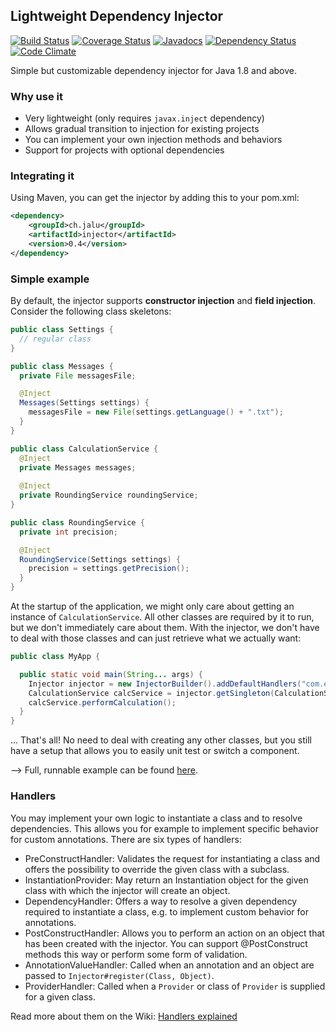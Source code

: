 ## Lightweight Dependency Injector
[![Build Status](https://travis-ci.org/ljacqu/DependencyInjector.svg?branch=master)](https://travis-ci.org/ljacqu/DependencyInjector)
[![Coverage Status](https://coveralls.io/repos/github/ljacqu/DependencyInjector/badge.svg?branch=master)](https://coveralls.io/github/ljacqu/DependencyInjector?branch=master)
[![Javadocs](http://www.javadoc.io/badge/ch.jalu/injector.svg)](http://www.javadoc.io/doc/ch.jalu/injector)
[![Dependency Status](https://www.versioneye.com/user/projects/5768397dfdabcd004d3fcbd1/badge.svg?style=flat)](https://www.versioneye.com/user/projects/5768397dfdabcd004d3fcbd1)
[![Code Climate](https://codeclimate.com/github/ljacqu/DependencyInjector/badges/gpa.svg)](https://codeclimate.com/github/ljacqu/DependencyInjector)

Simple but customizable dependency injector for Java 1.8 and above.


### Why use it
- Very lightweight (only requires `javax.inject` dependency)
- Allows gradual transition to injection for existing projects
- You can implement your own injection methods and behaviors
- Support for projects with optional dependencies

### Integrating it
Using Maven, you can get the injector by adding this to your pom.xml:

```xml
<dependency>
    <groupId>ch.jalu</groupId>
    <artifactId>injector</artifactId>
    <version>0.4</version>
</dependency>
```

### Simple example
By default, the injector supports **constructor injection** and **field injection**.
Consider the following class skeletons:

```java
public class Settings {
  // regular class
}

public class Messages {
  private File messagesFile;

  @Inject
  Messages(Settings settings) {
    messagesFile = new File(settings.getLanguage() + ".txt");
  }
}

public class CalculationService {
  @Inject
  private Messages messages;
  
  @Inject
  private RoundingService roundingService;
}

public class RoundingService {
  private int precision;

  @Inject
  RoundingService(Settings settings) {
    precision = settings.getPrecision();
  }
}
```

At the startup of the application, we might only care about getting an instance of `CalculationService`. All other
classes are required by it to run, but we don't immediately care about them. With the injector, we don't have to
deal with those classes and can just retrieve what we actually want:

```java
public class MyApp {

  public static void main(String... args) {
    Injector injector = new InjectorBuilder().addDefaultHandlers("com.example.my.project").create();
    CalculationService calcService = injector.getSingleton(CalculationService.class);
    calcService.performCalculation();
  }
}
```

... That's all! No need to deal with creating any other classes, but you still have a setup that allows you to easily
unit test or switch a component.

--> Full, runnable example can be found [here](https://github.com/ljacqu/DependencyInjector/tree/master/injector/src/test/java/ch/jalu/injector/demo).

### Handlers
You may implement your own logic to instantiate a class and to resolve dependencies. This allows you for example to 
implement specific behavior for custom annotations. There are six types of handlers:

 - PreConstructHandler: Validates the request for instantiating a class and offers the possibility to override 
                        the given class with a subclass.
 - InstantiationProvider: May return an Instantiation object for the given class with which the injector will 
                          create an object.
 - DependencyHandler: Offers a way to resolve a given dependency required to instantiate a class, e.g. to implement 
                      custom behavior for annotations.
 - PostConstructHandler: Allows you to perform an action on an object that has been created with the injector. 
                         You can support @PostConstruct methods this way or perform some form of validation.
 - AnnotationValueHandler: Called when an annotation and an object are passed to `Injector#register(Class, Object)`.
 - ProviderHandler: Called when a `Provider` or class of `Provider` is supplied for a given class.

Read more about them on the Wiki: [Handlers explained](https://github.com/ljacqu/DependencyInjector/wiki/Handlers)
